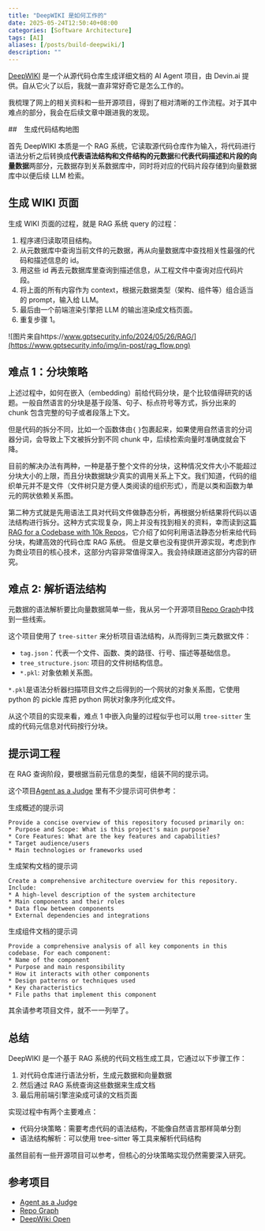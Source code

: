 ```yaml
---
title: "DeepWIKI 是如何工作的"
date: 2025-05-24T12:50:40+08:00
categories: [Software Architecture]
tags: [AI]
aliases: [/posts/build-deepwiki/]
description: ""
---
```


[DeepWIKI](https://deepwiki.com) 是一个从源代码仓库生成详细文档的 AI Agent 项目，由 Devin.ai 提供。自从它火了以后，我就一直非常好奇它是怎么工作的。

我梳理了网上的相关资料和一些开源项目，得到了相对清晰的工作流程。对于其中难点的部分，我会在后续文章中跟进我的发现。

##　生成代码结构地图

首先 DeepWIKI 本质是一个 RAG 系统，它读取源代码仓库作为输入，将代码进行语法分析之后转换成**代表语法结构和文件结构的元数据**和**代表代码描述和片段的向量数据**两部分，元数据存到关系数据库中，同时将对应的代码片段存储到向量数据库中以便后续 LLM 检索。

## 生成 WIKI 页面

生成 WIKI 页面的过程，就是 RAG 系统 query 的过程：

1. 程序递归读取项目结构。
2. 从元数据库中查询当前文件的元数据，再从向量数据库中查找相关性最强的代码和描述信息的 id。
3. 用这些 id 再去元数据库里查询到描述信息，从工程文件中查询对应代码片段。
4. 将上面的所有内容作为 context，根据元数据类型（架构、组件等）组合适当的 prompt，输入给 LLM。
5. 最后由一个前端渲染引擎把 LLM 的输出渲染成文档页面。
6. 重复步骤 1。

![图片来自https://www.gptsecurity.info/2024/05/26/RAG/](https://www.gptsecurity.info/img/in-post/rag_flow.png)

## 难点 1：分块策略

上述过程中，如何在嵌入（embedding）前给代码分块，是个比较值得研究的话题。一般自然语言的分块是基于段落、句子、标点符号等方式，拆分出来的 chunk 包含完整的句子或者段落上下文。

但是代码的拆分不同，比如一个函数体由`{` `}`包裹起来，如果使用自然语言的分词器分词，会导致上下文被拆分到不同 chunk 中，后续检索向量时准确度就会下降。

目前的解决办法有两种，一种是基于整个文件的分块，这种情况文件大小不能超过分块大小的上限，而且分块数据缺少真实的调用关系上下文。我们知道，代码的组织单元并不是文件（文件树只是方便人类阅读的组织形式），而是以类和函数为单元的网状依赖关系图。

第二种方式就是先用语法工具对代码文件做静态分析，再根据分析结果将代码以语法结构进行拆分。这种方式实现复杂，网上并没有找到相关的资料，幸而读到这篇[RAG for a Codebase with 10k Repos](https://www.qodo.ai/blog/rag-for-large-scale-code-repos/)，它介绍了如何利用语法静态分析来给代码分块，构建高效的代码仓库 RAG 系统。 但是文章也没有提供开源实现，考虑到作为商业项目的核心技术，这部分内容非常值得深入。我会持续跟进这部分内容的研究。

## 难点 2: 解析语法结构

元数据的语法解析要比向量数据简单一些，我从另一个开源项目[Repo Graph](https://github.com/ozyyshr/RepoGraph)中找到一些线索。

这个项目使用了 `tree-sitter` 来分析项目语法结构，从而得到三类元数据文件：

- `tag.json`：代表一个文件、函数、类的路径、行号、描述等基础信息。
- `tree_structure.json`: 项目的文件树结构信息。
- `*.pkl`: 对象依赖关系图。

`*.pkl`是语法分析器扫描项目文件之后得到的一个网状的对象关系图，它使用 python 的 pickle 库把 python 网状对象序列化成文件。

从这个项目的实现来看，难点 1 中嵌入向量的过程似乎也可以用 `tree-sitter` 生成的代码元信息对代码按行分块。

## 提示词工程

在 RAG 查询阶段，要根据当前元信息的类型，组装不同的提示词。

这个项目[Agent as a Judge](https://github.com/metauto-ai/agent-as-a-judge) 里有不少提示词可供参考：

生成概述的提示词

```
Provide a concise overview of this repository focused primarily on:
* Purpose and Scope: What is this project's main purpose?
* Core Features: What are the key features and capabilities?
* Target audience/users
* Main technologies or frameworks used
```

生成架构文档的提示词

```
Create a comprehensive architecture overview for this repository. Include:
* A high-level description of the system architecture
* Main components and their roles
* Data flow between components
* External dependencies and integrations
```

生成组件文档的提示词

```
Provide a comprehensive analysis of all key components in this codebase. For each component:
* Name of the component
* Purpose and main responsibility
* How it interacts with other components
* Design patterns or techniques used
* Key characteristics
* File paths that implement this component
```

其余请参考项目文件，就不一一列举了。

## 总结

DeepWIKI 是一个基于 RAG 系统的代码文档生成工具，它通过以下步骤工作：

1. 对代码仓库进行语法分析，生成元数据和向量数据
2. 然后通过 RAG 系统查询这些数据来生成文档
3. 最后用前端引擎渲染成可读的文档页面

实现过程中有两个主要难点：

- 代码分块策略：需要考虑代码的语法结构，不能像自然语言那样简单分割
- 语法结构解析：可以使用 tree-sitter 等工具来解析代码结构

虽然目前有一些开源项目可以参考，但核心的分块策略实现仍然需要深入研究。

## 参考项目

- [Agent as a Judge](https://github.com/metauto-ai/agent-as-a-judge)
- [Repo Graph](https://github.com/ozyyshr/RepoGraph)
- [DeepWiki Open](https://github.com/AsyncFuncAI/deepwiki-open)
